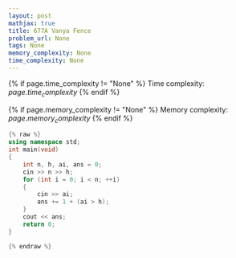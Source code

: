 ```yaml
---
layout: post
mathjax: true
title: 677A Vanya Fence
problem_url: None
tags: None
memory_complexity: None
time_complexity: None
---
```




{% if page.time_complexity != "None" %}
Time complexity: ${{ page.time_complexity }}$
{% endif %}

{% if page.memory_complexity != "None" %}
Memory complexity: ${{ page.memory_complexity }}$
{% endif %}

```cpp
{% raw %}
using namespace std;
int main(void)
{
    int n, h, ai, ans = 0;
    cin >> n >> h;
    for (int i = 0; i < n; ++i)
    {
        cin >> ai;
        ans += 1 + (ai > h);
    }
    cout << ans;
    return 0;
}

{% endraw %}
```